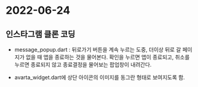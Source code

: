 2022-06-24
==========

## 인스타그램 클론 코딩

- message_popup.dart : 뒤로가기 버튼을 계속 누르는 도중, 더이상 뒤로 갈 페이지가 없을 때 앱을 종료하는 것을 물어본다. 확인을 누르면 앱이 종료되고, 취소를 누르면 종료되지 않고 종료결정을 물어보는 팝업창이 내려간다. 

- avarta_widget.dart에 상단 아이콘의 이미지를 동그란 형태로 보여지도록 함. 